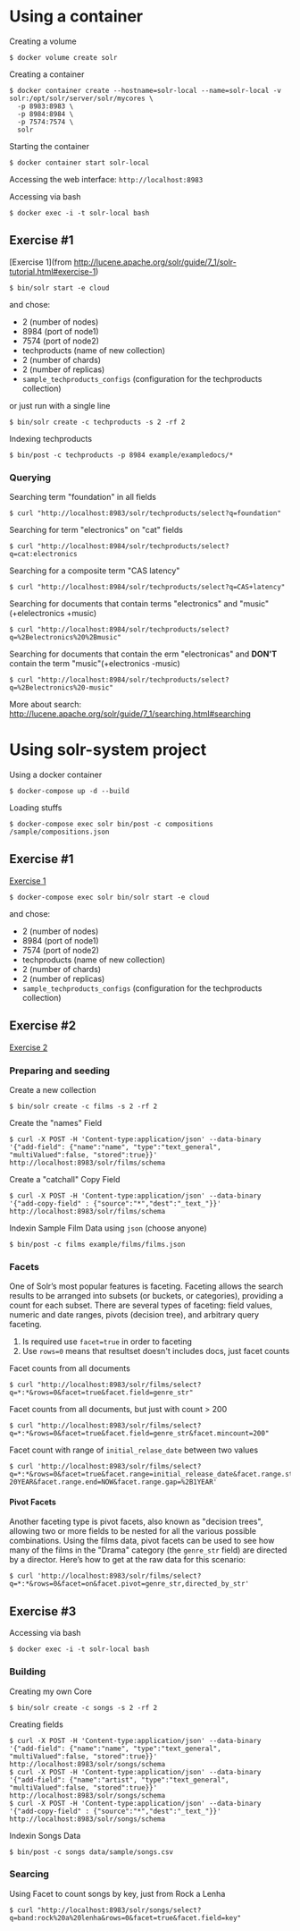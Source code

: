 # Using a container

Creating a volume
```
$ docker volume create solr
```

Creating a container
```
$ docker container create --hostname=solr-local --name=solr-local -v solr:/opt/solr/server/solr/mycores \
  -p 8983:8983 \
  -p 8984:8984 \
  -p 7574:7574 \
  solr
```

Starting the container
```
$ docker container start solr-local
```

Accessing the web interface: `http://localhost:8983`

Accessing via bash
```
$ docker exec -i -t solr-local bash
```

## Exercise #1

[Exercise 1](from http://lucene.apache.org/solr/guide/7_1/solr-tutorial.html#exercise-1)
```
$ bin/solr start -e cloud
```
and chose:
* 2 (number of nodes)
* 8984 (port of node1)
* 7574 (port of node2)
* techproducts (name of new collection)
* 2 (number of chards)
* 2 (number of replicas)
* `sample_techproducts_configs` (configuration for the techproducts collection)

or just run with a single line
```
$ bin/solr create -c techproducts -s 2 -rf 2
```

Indexing techproducts
```
$ bin/post -c techproducts -p 8984 example/exampledocs/*
```

### Querying

Searching term "foundation" in all fields
```
$ curl "http://localhost:8983/solr/techproducts/select?q=foundation"
```

Searching for term "electronics" on "cat" fields
```
$ curl "http://localhost:8984/solr/techproducts/select?q=cat:electronics
```

Searching for a composite term "CAS latency"
```
$ curl "http://localhost:8984/solr/techproducts/select?q=CAS+latency"
```

Searching for documents that contain terms "electronics" and "music" (+elelectronics +music)
```
$ curl "http://localhost:8984/solr/techproducts/select?q=%2Belectronics%20%2Bmusic"
```

Searching for documents that contain the erm "electronicas" and  **DON'T** contain the term "music"(+electronics -music)
```
$ curl "http://localhost:8984/solr/techproducts/select?q=%2Belectronics%20-music"
```

More about search: http://lucene.apache.org/solr/guide/7_1/searching.html#searching

# Using solr-system project

Using a docker container
```
$ docker-compose up -d --build
```

Loading stuffs
```
$ docker-compose exec solr bin/post -c compositions /sample/compositions.json
```

## Exercise #1

[Exercise 1](http://lucene.apache.org/solr/guide/7_1/solr-tutorial.html#exercise-1)
```
$ docker-compose exec solr bin/solr start -e cloud
```
and chose:
* 2 (number of nodes)
* 8984 (port of node1)
* 7574 (port of node2)
* techproducts (name of new collection)
* 2 (number of chards)
* 2 (number of replicas)
* `sample_techproducts_configs` (configuration for the techproducts collection)

## Exercise #2
[Exercise 2](http://lucene.apache.org/solr/guide/7_1/solr-tutorial.html#exercise-2)

### Preparing and seeding

Create a new collection
```
$ bin/solr create -c films -s 2 -rf 2
```

Create the "names" Field
```
$ curl -X POST -H 'Content-type:application/json' --data-binary '{"add-field": {"name":"name", "type":"text_general", "multiValued":false, "stored":true}}' http://localhost:8983/solr/films/schema
```

Create a "catchall" Copy Field
```
$ curl -X POST -H 'Content-type:application/json' --data-binary '{"add-copy-field" : {"source":"*","dest":"_text_"}}' http://localhost:8983/solr/films/schema
```

Indexin Sample Film Data using `json` (choose anyone)
```
$ bin/post -c films example/films/films.json
```
### Facets

One of Solr’s most popular features is faceting. Faceting allows the search results to be arranged into subsets (or buckets, or categories), providing a count for each subset.
There are several types of faceting: field values, numeric and date ranges, pivots (decision tree), and arbitrary query faceting.

1. Is required use `facet=true` in order to faceting
2. Use `rows=0` means that resultset doesn't includes docs, just facet counts

Facet counts from all documents
```
$ curl "http://localhost:8983/solr/films/select?q=*:*&rows=0&facet=true&facet.field=genre_str"
```

Facet counts from all documents, but just with count > 200
```
$ curl "http://localhost:8983/solr/films/select?q=*:*&rows=0&facet=true&facet.field=genre_str&facet.mincount=200"
```

Facet count with range of `initial_relase_date` between two values
```
$ curl 'http://localhost:8983/solr/films/select?q=*:*&rows=0&facet=true&facet.range=initial_release_date&facet.range.start=NOW-20YEAR&facet.range.end=NOW&facet.range.gap=%2B1YEAR'
```

#### Pivot Facets

Another faceting type is pivot facets, also known as "decision trees", allowing two or more fields to be nested for all the various possible combinations.  Using the films data, pivot facets can be used to see how many of the films in the "Drama" category (the `genre_str` field) are directed by a director. Here’s how to get at the raw data for this scenario:

```
$ curl 'http://localhost:8983/solr/films/select?q=*:*&rows=0&facet=on&facet.pivot=genre_str,directed_by_str'
```

## Exercise #3

Accessing via bash
```
$ docker exec -i -t solr-local bash
```

### Building

Creating my own Core
```
$ bin/solr create -c songs -s 2 -rf 2
```

Creating fields
```
$ curl -X POST -H 'Content-type:application/json' --data-binary '{"add-field": {"name":"name", "type":"text_general", "multiValued":false, "stored":true}}' http://localhost:8983/solr/songs/schema
$ curl -X POST -H 'Content-type:application/json' --data-binary '{"add-field": {"name":"artist", "type":"text_general", "multiValued":false, "stored":true}}' http://localhost:8983/solr/songs/schema
$ curl -X POST -H 'Content-type:application/json' --data-binary '{"add-copy-field" : {"source":"*","dest":"_text_"}}' http://localhost:8983/solr/songs/schema
```

Indexin Songs Data
```
$ bin/post -c songs data/sample/songs.csv
```

### Searcing

Using Facet to count songs by key, just from Rock a Lenha
```
$ curl "http://localhost:8983/solr/songs/select?q=band:rock%20a%20lenha&rows=0&facet=true&facet.field=key"
```
